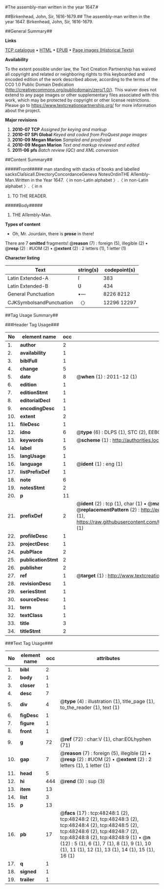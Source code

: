 #The assembly-man written in the year 1647.#

##Birkenhead, John, Sir, 1616-1679.##
The assembly-man written in the year 1647.
Birkenhead, John, Sir, 1616-1679.

##General Summary##

**Links**

[TCP catalogue](http://www.ota.ox.ac.uk/tcp/)  • 
[HTML](http://tei.it.ox.ac.uk/tcp/Texts-HTML/free/A28/A28202.html)  • 
[EPUB](http://tei.it.ox.ac.uk/tcp/Texts-EPUB/free/A28/A28202.epub) • 
[Page images (Historical Texts)](https://historicaltexts.jisc.ac.uk/eebo-11696980e)

**Availability**

To the extent possible under law, the Text Creation Partnership has waived all copyright and related or neighboring rights to this keyboarded and encoded edition of the work described above, according to the terms of the CC0 1.0 Public Domain Dedication (http://creativecommons.org/publicdomain/zero/1.0/). This waiver does not extend to any page images or other supplementary files associated with this work, which may be protected by copyright or other license restrictions. Please go to https://www.textcreationpartnership.org/ for more information about the project.

**Major revisions**

1. __2010-07__ __TCP__ *Assigned for keying and markup*
1. __2010-07__ __SPi Global__ *Keyed and coded from ProQuest page images*
1. __2010-09__ __Megan Marion__ *Sampled and proofread*
1. __2010-09__ __Megan Marion__ *Text and markup reviewed and edited*
1. __2011-06__ __pfs__ *Batch review (QC) and XML conversion*

##Content Summary##

#####Front#####
man standing with stacks of books and labelled sacksClaſsicall.DirectoryConcordanceGeneva NotesOrdinTHE Aſſembly-Man.Written in the Year 1647.〈 in non-Latin alphabet 〉.〈 in non-Latin alphabet 〉.〈 in n
1. TO THE READER.

#####Body#####

1. THE Aſſembly-Man.

**Types of content**

  * Oh, Mr. Jourdain, there is **prose** in there!

There are 7 **omitted** fragments! 
 @__reason__ (7) : foreign (5), illegible (2)  •  @__resp__ (2) : #UOM (2)  •  @__extent__ (2) : 2 letters (1), 1 letter (1)

**Character listing**


|Text|string(s)|codepoint(s)|
|---|---|---|
|Latin Extended-A|ſ|383|
|Latin Extended-B|Ʋ|434|
|General Punctuation|•—|8226 8212|
|CJKSymbolsandPunctuation|〈〉|12296 12297|

##Tag Usage Summary##

###Header Tag Usage###

|No|element name|occ|attributes|
|---|---|---|---|
|1.|__author__|2||
|2.|__availability__|1||
|3.|__biblFull__|1||
|4.|__change__|5||
|5.|__date__|8| @__when__ (1) : 2011-12 (1)|
|6.|__edition__|1||
|7.|__editionStmt__|1||
|8.|__editorialDecl__|1||
|9.|__encodingDesc__|1||
|10.|__extent__|2||
|11.|__fileDesc__|1||
|12.|__idno__|6| @__type__ (6) : DLPS (1), STC (2), EEBO-CITATION (1), OCLC (1), VID (1)|
|13.|__keywords__|1| @__scheme__ (1) : http://authorities.loc.gov/ (1)|
|14.|__label__|5||
|15.|__langUsage__|1||
|16.|__language__|1| @__ident__ (1) : eng (1)|
|17.|__listPrefixDef__|1||
|18.|__note__|6||
|19.|__notesStmt__|2||
|20.|__p__|11||
|21.|__prefixDef__|2| @__ident__ (2) : tcp (1), char (1)  •  @__matchPattern__ (2) : ([0-9\-]+):([0-9IVX]+) (1), (.+) (1)  •  @__replacementPattern__ (2) : http://eebo.chadwyck.com/downloadtiff?vid=$1&page=$2 (1), https://raw.githubusercontent.com/textcreationpartnership/Texts/master/tcpchars.xml#$1 (1)|
|22.|__profileDesc__|1||
|23.|__projectDesc__|1||
|24.|__pubPlace__|2||
|25.|__publicationStmt__|2||
|26.|__publisher__|2||
|27.|__ref__|1| @__target__ (1) : http://www.textcreationpartnership.org/docs/. (1)|
|28.|__revisionDesc__|1||
|29.|__seriesStmt__|1||
|30.|__sourceDesc__|1||
|31.|__term__|1||
|32.|__textClass__|1||
|33.|__title__|3||
|34.|__titleStmt__|2||


###Text Tag Usage###

|No|element name|occ|attributes|
|---|---|---|---|
|1.|__bibl__|2||
|2.|__body__|1||
|3.|__closer__|1||
|4.|__desc__|7||
|5.|__div__|4| @__type__ (4) : illustration (1), title_page (1), to_the_reader (1), text (1)|
|6.|__figDesc__|1||
|7.|__figure__|1||
|8.|__front__|1||
|9.|__g__|72| @__ref__ (72) : char:V (1), char:EOLhyphen (71)|
|10.|__gap__|7| @__reason__ (7) : foreign (5), illegible (2)  •  @__resp__ (2) : #UOM (2)  •  @__extent__ (2) : 2 letters (1), 1 letter (1)|
|11.|__head__|5||
|12.|__hi__|444| @__rend__ (3) : sup (3)|
|13.|__item__|13||
|14.|__list__|3||
|15.|__p__|13||
|16.|__pb__|17| @__facs__ (17) : tcp:48248:1 (2), tcp:48248:2 (2), tcp:48248:3 (2), tcp:48248:4 (2), tcp:48248:5 (2), tcp:48248:6 (2), tcp:48248:7 (2), tcp:48248:8 (2), tcp:48248:9 (1)  •  @__n__ (12) : 5 (1), 6 (1), 7 (1), 8 (1), 9 (1), 10 (1), 11 (1), 12 (1), 13 (1), 14 (1), 15 (1), 16 (1)|
|17.|__q__|1||
|18.|__signed__|1||
|19.|__trailer__|1||
